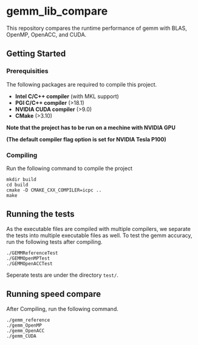 # gemm_lib_compare
This repository compares the runtime performance of gemm with BLAS, OpenMP, OpenACC, and CUDA.

## Getting Started

### Prerequisities
The following packages are required to compile this project.

- __Intel C/C++ compiler__ (with MKL support)
- __PGI C/C++ compiler__ (>18.1)
- __NVIDIA CUDA compiler__ (>9.0)
- __CMake__ (>3.10)

__Note that the project has to be run on a mechine with NVIDIA GPU__

__(The default compiler flag option is set for NVIDIA Tesla P100)__

### Compiling
Run the following command to compile the project
```
mkdir build
cd build
cmake -D CMAKE_CXX_COMPILER=icpc ..
make
```

## Running the tests
As the executable files are compiled with multiple compilers, we separate the tests into multiple executable files as well. To test the gemm accuracy, run the following tests after compiling.
```
./GEMMReferenceTest
./GEMMOpenMPTest
./GEMMOpenACCTest
```
Seperate tests are under the directory `test/`.

## Running speed compare
After Compiling, run the following command.
```
./gemm_reference
./gemm_OpenMP
./gemm_OpenACC
./gemm_CUDA
```
